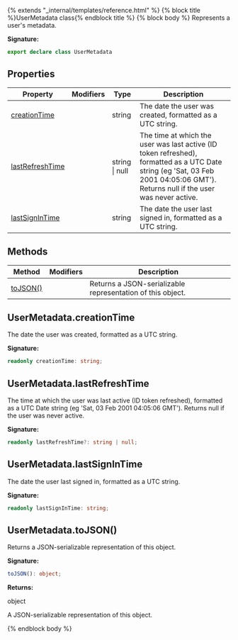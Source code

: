 {% extends "_internal/templates/reference.html" %}
{% block title %}UserMetadata class{% endblock title %}
{% block body %}
Represents a user's metadata.

<b>Signature:</b>

```typescript
export declare class UserMetadata 
```

## Properties

|  Property | Modifiers | Type | Description |
|  --- | --- | --- | --- |
|  [creationTime](./firebase-admin.auth.usermetadata.md#usermetadatacreationtime) |  | string | The date the user was created, formatted as a UTC string. |
|  [lastRefreshTime](./firebase-admin.auth.usermetadata.md#usermetadatalastrefreshtime) |  | string \| null | The time at which the user was last active (ID token refreshed), formatted as a UTC Date string (eg 'Sat, 03 Feb 2001 04:05:06 GMT'). Returns null if the user was never active. |
|  [lastSignInTime](./firebase-admin.auth.usermetadata.md#usermetadatalastsignintime) |  | string | The date the user last signed in, formatted as a UTC string. |

## Methods

|  Method | Modifiers | Description |
|  --- | --- | --- |
|  [toJSON()](./firebase-admin.auth.usermetadata.md#usermetadatatojson) |  | Returns a JSON-serializable representation of this object. |

## UserMetadata.creationTime

The date the user was created, formatted as a UTC string.

<b>Signature:</b>

```typescript
readonly creationTime: string;
```

## UserMetadata.lastRefreshTime

The time at which the user was last active (ID token refreshed), formatted as a UTC Date string (eg 'Sat, 03 Feb 2001 04:05:06 GMT'). Returns null if the user was never active.

<b>Signature:</b>

```typescript
readonly lastRefreshTime?: string | null;
```

## UserMetadata.lastSignInTime

The date the user last signed in, formatted as a UTC string.

<b>Signature:</b>

```typescript
readonly lastSignInTime: string;
```

## UserMetadata.toJSON()

Returns a JSON-serializable representation of this object.

<b>Signature:</b>

```typescript
toJSON(): object;
```
<b>Returns:</b>

object

A JSON-serializable representation of this object.

{% endblock body %}
